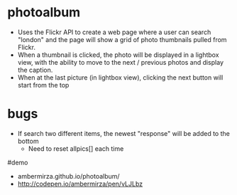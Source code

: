# photoalbum
* Uses the Flickr API to create a web page where a user can search "london" and the page will show a grid of photo thumbnails pulled from Flickr.
* When a thumbnail is clicked, the photo will be displayed in a lightbox view, with the ability to move to the next / previous photos and display the caption.
* When at the last picture (in lightbox view), clicking the next button will start from the top

# bugs
* If search two different items, the newest "response" will be added to the bottom
  * Need to reset allpics[] each time 

#demo
* ambermirza.github.io/photoalbum/
* http://codepen.io/ambermirza/pen/vLJLbz
